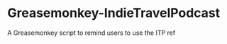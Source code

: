 Greasemonkey-IndieTravelPodcast
===============================

A Greasemonkey script to remind users to use the ITP ref